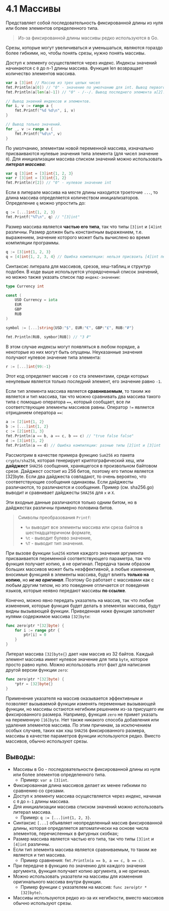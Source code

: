 # 4.1 Массивы

Представляет собой последовательность фиксированной длины из нуля или более элементов определенного типа.

> Из-за фиксированной длины массивы редко используются в Go.

Срезы, которые могут увеличиваться и уменьшаться, являются гораздо более гибкими, но, чтобы понять срезы, нужно понять
массивы.

Доступ к элементу осуществляется через индекс. Индексы значений начинаются с `0` до n-1 длины массива. Функция len
возвращает количество элементов массива.

``` go
var a [3]int // Массив из трех целых чисел
fmt.Println(a[0]) // "0" - значение по умолчанию для int. Вывод первого элемента.
fmt.Println(a[len(a)-1]) // "0" - /--/. Вывод последнего элемента a[2].

// Вывод знаений индексов и элементов.
for i, v := range a {
    fmt.Printf("%d %d\n", i, v)
}

// Вывод только значений.
for _, v := range a {
    fmt.Printf("%d\n", v)
}
```

По умолчанию, элементам новой переменной массива, изначально присваиваются нулевые значения типа элемента (для чисел
значение `0`). Для инициализации массива списком значений можно использовать **_литерал массива_**:

``` go
var q [3]int = [3]int{1, 2, 3}
var r [3]int = [3]int{1, 2}
fmt.Println(r[2]) // "0" - нулевое значение int
```

Если в литерале массива на месте длины находится троеточие `...`, то длина массива определяется количеством
инициализаторов. Определение `q` можно упростить до:

``` go
q := [...]int{1, 2, 3}
fmt.Printf("%T\n", q) // "[3]int"
```

Размер массива является **частью его типа**, так что типы `[3]int` и `[4]int` различны. Размер должен быть константным
выражением, т.е. выражением, значение которого может быть вычислено во время компиляции программы.

``` go
q := [3]int{1, 2, 3}
q = [4]int{1, 2, 3, 4} // Ошибка компиляции: нельзя присвоить [4]int переменной типа [3]int
```

Синтаксис литерала для массивов, срезов, хеш-таблиц и структур подобен. В коде выше используется упорядоченный список
значений, но можно также указать список пар `индекс-значение`:

``` go
type Currency int

const (
    USD Currency = iota
    EUR
    GBP
    RUB
)

symbol := [...]string{USD:"$", EUR:"€", GBP:"£", RUB:"₽"}

fmt.Println(RUB, symbor[RUB]) // "3 ₽"

```

В этом случае индексы могут появляться в любом порядке, а некоторые из них могут быть опущены. Неуказанные значения
получают нулевое значение типа элемента:

``` go
r := [...]int{99:-1}
```

Этот код определяет массив `r` со ста элементами, среди которых ненулевым является только последний элемент, его
значение равно `-1`.

Если тип элемента массива является **сравниваемым**, то таким же является и тип массива, так что можно сравнивать два
массива такого типа с помощью оператора `==`, который сообщает, все ли соответствующие элементы массивов равны.
Оператор `!=` является отрицанием оператора `==`:

``` go
a := [2]int{1, 2}
b := [...]int{1, 2}
c := [2]int{1, 3}
fmt.Println(a == b, a == c, b == c) // "true false false"
d := [3]int{1, 2}
fmt.Println(a == d) // Ошибка компиляции: разные типы [2]int и [3]int
```

Рассмотрим в качестве примера функцию `Sum256` из пакета `crypto/sha256`, которая генерирует криптографический хеш, или
**дайджест** `SHA256` сообщения, хранящегося в произвольном байтовом срезе.
Дайджест состоит из 256 битов, поэтому его типом является [32]byte. Если два дайджеста совпадают, то очень вероятно, что
соответствующие сообщения одинаковы. Если дайджесты различаются, то различаются и сообщения. Пример (см. sha256.go)
выводит и сравнивает дайджесты `SHA256` для `x` и `X`.

Эти входные данные различаются только одним битом, но в дайджестах различны примерно половина битов.

> Символы преобразования `Printf`:
>* `%x` выводит все элементы массива или среза байтов в шестнадцатеричном формате,
>* `%t` - выводит булево значение,
>* `%T` - выводит тип значения.

При вызове функции `Sum256` копия каждого значения аргумента присваивается переменной соответствующего параметра, так
что функция получает копию, а не оригинал. Передача таким образом больших массивов может быть неэффективной, а любые
изменения, вносимые функцией в элементы массива, будут влиять **только на копию**, но **_не на оригинал_**.
Поэтому Go работает с массивами как с любым другим типом, но это поведение отличается от поведения языков, которые
неявно передают массивы **по ссылке**.

Конечно, можно явно передать указатель на массив, так что любые изменения, которые функция будет делать в элементах
массива, будут видны вызывающей функции. Приведенная ниже функция заполняет нулями содержимое массива `[32]byte`:

``` go
func zero(ptr *[32]byte) {
    for i := range ptr {
        ptr[i] = 0
    }
}
```

Литерал массива `[32]byte{}` дает нам массив из 32 байтов. Каждый элемент массива имеет нулевое значение для
типа `byte`, которое просто равно нулю. Можно использовать этот факт для написания другой версии функции `zero`:

``` go
func zero(ptr *[32]byte) {
    *ptr = [32]byte{}
}
```

Применение указателя на массив оказывается эффективным и позволяет вызываемой функции изменять переменные вызывающей
функции, но массивы остаются негибким решением из-за присущего им фиксированного размера. Например, функция `zero` не
примет указать на переменную `[16]byte`. Нет также никакого способа добавления или удаления элементов массива.
По этим причинам, за исключением особых случаев, таких как хэш `SHA256` фиксированного размера, массивы в качестве
параметров функции используются редко. Вместо массивов, обычно используют срезы.

## Выводы:

* Массивы в Go - последовательности фиксированной длины из нуля или более элементов определенного типа.
	* Пример: `var a [3]int`.
* Фиксированная длина массивов делает их менее гибкими по сравнению со срезами.
* Доступ к элементу массива осуществляется через индекс, начиная с `0` до `n-1` длины массива.
* Для инициализации массива списком значений можно использовать литерал массива.
	* Пример: `q := [...]int{1, 2, 3}`.
* Синтаксис `[...]` объявляет неопределенный массив фиксированной длины, которая определяется автоматически на основе
  числа элементов, перечисленных в фигурных скобках;
* Размер массива является частью его типа, так что типы `[3]int` и `[4]int` различны.
* Если тип элемента массива является сравниваемым, то таким же является и тип массива.
	* Пример сравнения: `fmt.Println(a == b, a == c, b == c)`.
* При передаче в функцию по значению для каждого значения аргумента, функция получает копию аргумента, а не оригинал.
* Можно использовать указатели на массивы для изменения оригинального массива внутри функции.
	* Пример функции с указателем на массив: `func zero(ptr *[32]byte)`.
* Массивы используются редко из-за их негибкости, вместо массивов обычно используют срезы.